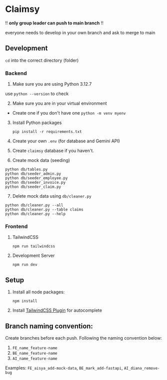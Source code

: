 # Claimsy

!! **only group leader can push to main branch** !!

everyone needs to develop in your own branch and ask to merge to main

## Development
`cd` into the correct directory (folder)

### Backend

1. Make sure you are using Python 3.12.7

use `python --version` to check

2. Make sure you are in your virtual environment

- Create one if you don't have one `python -m venv myenv`

3. Install Python packages

   `pip install -r requirements.txt`

4. Create your own `.env` (for database and Gemini API)

5. Create `claimsy` database if you haven't.

6. Create mock data (seeding)
```
python db/tables.py
python db/seeder_admin.py
python db/seeder_employee.py
python db/seeder_invoice.py
python db/seeder_claim.py
```

7. Delete mock data using `db/cleaner.py`
```
python db/cleaner.py --all
python db/cleaner.py --table claims
python db/cleaner.py --help
```

### Frontend
1. TailwindCSS

   `npm run tailwindcss`

2. Development Server

   `npm run dev`

## Setup

1. Install all node packages:

   `npm install`

2. Install [TailwindCSS Plugin](https://marketplace.visualstudio.com/items?itemName=bradlc.vscode-tailwindcss) for autocomplete

## Branch naming convention:

Create branches before each push. Following the naming convention below:

1. `FE_name_feature-name`
2. `BE_name_feature-name`
3. `AI_name_feature-name`

Examples:
`FE_aisya_add-mock-data`, `BE_mark_add-fastapi`, `AI_diana_remove-bug`
